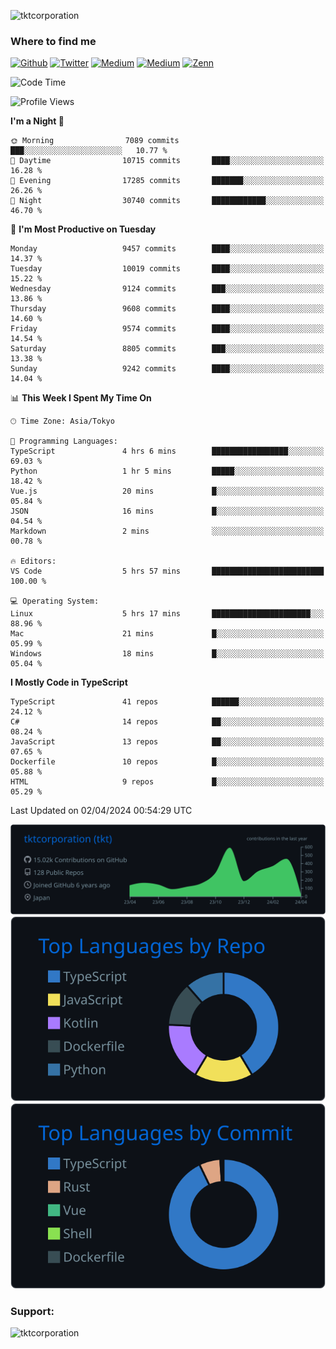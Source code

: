 <p align="left"> <img src="https://komarev.com/ghpvc/?username=tktcorporation&label=Profile%20views&color=0e75b6&style=flat" alt="tktcorporation" /> </p>

<h3>Where to find me</h3>
<p>
<a href="https://github.com/tktcorporation" target="_blank"><img alt="Github" src="https://img.shields.io/badge/GitHub-%2312100E.svg?&style=for-the-badge&logo=Github&logoColor=white" /></a>
<a href="https://twitter.com/tktcorporation" target="_blank"><img alt="Twitter" src="https://img.shields.io/badge/twitter-%231DA1F2.svg?&style=for-the-badge&logo=twitter&logoColor=white" /></a>
<a href="https://www.linkedin.com/in/tktcorporation" target="_blank"><img alt="Medium" src="https://img.shields.io/badge/linkdin-0a66c2.svg?&style=for-the-badge&logo=linkedin&logoColor=white" /></a>
<a href="https://qiita.com/tktcorporation" target="_blank"><img alt="Medium" src="https://img.shields.io/badge/qiita-55C500.svg?&style=for-the-badge&logo=qiita&logoColor=white" /></a>
<a href="https://zenn.dev/tktcorporation" target="_blank"><img alt="Zenn" src="https://img.shields.io/badge/Zenn-3EA8FF.svg?&style=for-the-badge&logo=Zenn&logoColor=white" /></a>
</p>
  
<!--START_SECTION:waka-->
![Code Time](http://img.shields.io/badge/Code%20Time-1%2C465%20hrs%2012%20mins-blue)

![Profile Views](http://img.shields.io/badge/Profile%20Views-0-blue)

**I'm a Night 🦉** 

```text
🌞 Morning                7089 commits        ███░░░░░░░░░░░░░░░░░░░░░░   10.77 % 
🌆 Daytime                10715 commits       ████░░░░░░░░░░░░░░░░░░░░░   16.28 % 
🌃 Evening                17285 commits       ███████░░░░░░░░░░░░░░░░░░   26.26 % 
🌙 Night                  30740 commits       ████████████░░░░░░░░░░░░░   46.70 % 
```
📅 **I'm Most Productive on Tuesday** 

```text
Monday                   9457 commits        ████░░░░░░░░░░░░░░░░░░░░░   14.37 % 
Tuesday                  10019 commits       ████░░░░░░░░░░░░░░░░░░░░░   15.22 % 
Wednesday                9124 commits        ███░░░░░░░░░░░░░░░░░░░░░░   13.86 % 
Thursday                 9608 commits        ████░░░░░░░░░░░░░░░░░░░░░   14.60 % 
Friday                   9574 commits        ████░░░░░░░░░░░░░░░░░░░░░   14.54 % 
Saturday                 8805 commits        ███░░░░░░░░░░░░░░░░░░░░░░   13.38 % 
Sunday                   9242 commits        ████░░░░░░░░░░░░░░░░░░░░░   14.04 % 
```


📊 **This Week I Spent My Time On** 

```text
🕑︎ Time Zone: Asia/Tokyo

💬 Programming Languages: 
TypeScript               4 hrs 6 mins        █████████████████░░░░░░░░   69.03 % 
Python                   1 hr 5 mins         █████░░░░░░░░░░░░░░░░░░░░   18.42 % 
Vue.js                   20 mins             █░░░░░░░░░░░░░░░░░░░░░░░░   05.84 % 
JSON                     16 mins             █░░░░░░░░░░░░░░░░░░░░░░░░   04.54 % 
Markdown                 2 mins              ░░░░░░░░░░░░░░░░░░░░░░░░░   00.78 % 

🔥 Editors: 
VS Code                  5 hrs 57 mins       █████████████████████████   100.00 % 

💻 Operating System: 
Linux                    5 hrs 17 mins       ██████████████████████░░░   88.96 % 
Mac                      21 mins             █░░░░░░░░░░░░░░░░░░░░░░░░   05.99 % 
Windows                  18 mins             █░░░░░░░░░░░░░░░░░░░░░░░░   05.04 % 
```

**I Mostly Code in TypeScript** 

```text
TypeScript               41 repos            ██████░░░░░░░░░░░░░░░░░░░   24.12 % 
C#                       14 repos            ██░░░░░░░░░░░░░░░░░░░░░░░   08.24 % 
JavaScript               13 repos            ██░░░░░░░░░░░░░░░░░░░░░░░   07.65 % 
Dockerfile               10 repos            █░░░░░░░░░░░░░░░░░░░░░░░░   05.88 % 
HTML                     9 repos             █░░░░░░░░░░░░░░░░░░░░░░░░   05.29 % 
```




 Last Updated on 02/04/2024 00:54:29 UTC
<!--END_SECTION:waka-->

[![](https://raw.githubusercontent.com/tktcorporation/tktcorporation/master/profile-summary-card-output/github_dark/0-profile-details.svg)](https://github.com/vn7n24fzkq/github-profile-summary-cards)
[![](https://raw.githubusercontent.com/tktcorporation/tktcorporation/master/profile-summary-card-output/github_dark/1-repos-per-language.svg)](https://github.com/vn7n24fzkq/github-profile-summary-cards) [![](https://raw.githubusercontent.com/tktcorporation/tktcorporation/master/profile-summary-card-output/github_dark/2-most-commit-language.svg)](https://github.com/vn7n24fzkq/github-profile-summary-cards)

<h3 align="left">Support:</h3>
<p><a href="https://www.buymeacoffee.com/tktcorporation"> <img align="left" src="https://cdn.buymeacoffee.com/buttons/v2/default-yellow.png" height="50" width="210" alt="tktcorporation" /></a></p><br><br>
